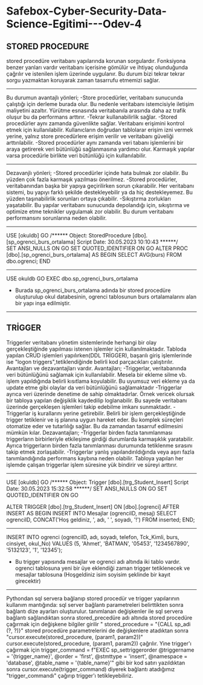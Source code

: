 # Safebox-Cyber-Security-Data-Science-Egitimi---Odev-4
STORED PROCEDURE
-----------------

stored procedüre veritabanı yapılarında korunan sorgulardır. Fonksiyona benzer yanları vardır
veritabanı içerisine gömülür ve ihtiyaç olunduğunda çağrılır ve istenilen işlem üzerinde 
uygulanır. Bu durum bizi tekrar tekrar sorgu yazmaktan koruyarak
zaman tasarrufu etmemizi sağlar.

---------------------------------------------------------- 

Bu durumun avantajlı yönleri;
-Store procedürler, veritabanı sunucunda çalıştığı için derleme burada olur. Bu nedenle
veritabanı istemcisiyle iletişim maliyetini azaltır. Yürütme esnasında veritabanıla arasında
daha az trafik oluşur bu da performans arttırır.
-Tekrar kullanabilirlik sağlar.
-Stored procedürler aynı zamanda güvenlikte sağlar. Veritabanı erişimini kontrol etmek için
kullanılabilir. Kullanıcların doğrudan tablolarar erişim izni vermek yerine, yalnız store
precedürlere erişim verilir ve veritabanı güveliği arttırılabilir.
-Stored procedürler aynı zamanda veri tabanı işlemlerini bir araya getirerek veri bütünlüğü
sağlanmasına yardımcı olur. Karmaşık yapılar varsa procedürle birlikte veri bütünlüğü için
kullanılabilir.

-----------------------------------------------------------

Dezavanjlı yönleri;
-Stored procedürler içinde hata bulmak zor olabilir. Bu yüzden çok fazla karmaşık yazılması
önerilmez.
-Stored procedürler, veritabanından başka bir yapıya geçirilirken sorun çıkarabilir. Her
veritabanı sistemi, bu yapıyı farklı şekilde destekleyebilir ya da hiç destekleyemez. Bu
yüzden taşınabilirlik sorunları ortaya çıkabilir.
-Sıkıştırma zorlukları yaşatabilir. Bu yapılar veritabanı sunucunda depolandığı için, sıkıştırma
ve optimize etme teknikler uygulamak zor olabilir. Bu durum veritabanı performansını sorunlarına neden olabilir.

--------------------------------------------------------------

USE [okuldb]
GO
/****** Object:  StoredProcedure [dbo].[sp_ogrenci_burs_ortalama]    Script Date: 30.05.2023 10:10:43 ******/  
SET ANSI_NULLS ON
GO
SET QUOTED_IDENTIFIER ON
GO
ALTER PROC [dbo].[sp_ogrenci_burs_ortalama]
AS
BEGIN
 SELECT AVG(burs) FROM dbo.ogrenci;
END

------------------------------------------------

USE okuldb
GO
EXEC dbo.sp_ogrenci_burs_ortalama
* Burada sp_ogrenci_burs_ortalama adında bir stored procedüre oluşturulup okul databesinin, ogrenci tablosunun burs ortalamalarını alan bir yapı inşa edilmiştir.

------------------------------------------------------------------------------------------------
TRİGGER
---------------------------------------------------------------------------------------------

Triggerler veritabanı yönetim sistemlerinde herhangi bir olay gerçekleştiğinde yapılması
istenen işlemler için kullanılmaktadır. Tabloda yapılan CRUD işlemleri yapılırken(DDL TRİGGER),
başarılı giriş işlemlerinde ise "logon triggers",tetiklendiğinde belirli kod parçacıkları çalıştırılır. Avantajları ve dezavantajları vardır.
Avantajları;
-Triggerlar, veritabanında veri bütünlüğünü sağlamak için kullanılabilir. Mesela bir ekleme
silme vb. işlem yapıldığında belirli kısıtlama koyulabilir. Bu uyumsuz veri ekleme 
ya da update etme  gibi olaylar da veri bütünlüğünü sağlamaktadır
-Triggerlar ayrıca veri üzerinde denetime de sahip olmaktadırlar. Örnek vericek olursak
bir tabloya yapılan değişiklik kaydedilip loglanabilir. Bu sayede veritabanı üzerinde gerçekleşen
işlemleri takip edebilme imkanı sunmaktadır.
-Triggerlar iş kurallarını yerine getirebilir. Belirli bir işlem gerçekleştiğinde trigger
tetiklenir ve iş planına uygun hareket eder. Bu komplek süreçleri otomatize eder ve tutarlılığı
sağlar. Bu da zamandan tasarruf edilmesini mümkün kılar.
Dezavantajları;
-Triggerlar birden fazla tanımlanması triggerların birbirleriyle etkileşime
girdiği durumlarda karmaşıklık yaratabilir. Ayrıca triggerların birden fazla tanımlanması
durumunda tetiklenme sırasını takip etmek zorlaşabilir.
-Triggerlar yanlış yapılandırıldığında veya aşırı fazla tanımlandığında performans kaybına
neden olabilir. Tabloya yapılan her işlemde çalışan triggerlar işlem süresine yük bindirir 
ve süreyi arttırır.

-----------------------------------------------------------------------------------------------

USE [okuldb]
GO
/****** Object:  Trigger [dbo].[trg_Student_Insert]    Script Date: 30.05.2023 15:32:58 ******/
SET ANSI_NULLS ON
GO
SET QUOTED_IDENTIFIER ON
GO

ALTER TRIGGER [dbo].[trg_Student_Insert]
ON [dbo].[ogrenci]
AFTER INSERT
AS
BEGIN
    INSERT INTO Mesajlar (ogrenciID, mesaj)
    SELECT ogrenciID, CONCAT('Hoş geldiniz, ', adı, ' ', soyadı, '!') FROM inserted;
END;

---------------------------------------------------------------------------

INSERT INTO ogrenci (ogrenciID, adı, soyadı, telefon, Tck_Kimli, burs, cinsiyet, okul_No)
VALUES (5, 'Ahmet', 'BATMAN', '05453', '1234567890', '5132123', '1', '12345'); 

* Bu trigger yapısında mesajlar ve ogrenci adı altında iki tablo vardır. ogrenci tablosuna yeni bir üye eklendiği zaman trigger
tetiklenecek ve mesajlar tablosuna  (Hoşgeldiniz isim soyisim şeklinde bir kayıt girecektir)

--------------------------------------------------------------------------------------

Pythondan sql servera bağlanıp stored procedür ve trigger yapılarının kullanım mantığında:
sql server bağlantı parametreleri belirttikten sonra bağlantı dize ayarları oluşturulur.
tanımlanan değişkenler ile sql servera bağlantı sağlandıktan sonra stored_precedüre adı altında
stored procedüre çağırmak için değişkene  bilgiler girilir "  stored_procedure = "{CALL sp_adi (?, ?)}"
stored procedüre parametrelerini de değişkenlere atadıktan sonra "cursor.execute(stored_procedure, (param1, param2))"
cursor.execute(stored_procedure, (param1, param2)) çağrılır.
 Yine trigger'ı çağırmak için trigger_command = f"EXEC sp_settriggerorder @triggername = '{trigger_name}', @order = 'first',
 @stmttype = 'insert', @namespace = 'database', @table_name = '{table_name}'"  gibi bir kod satırı yazıldıktan sonra 
cursor.execute(trigger_command) diyerek bağlantı atadığımız "trigger_commandı" çağırıp trigger'ı tetikleyebiliriz.
